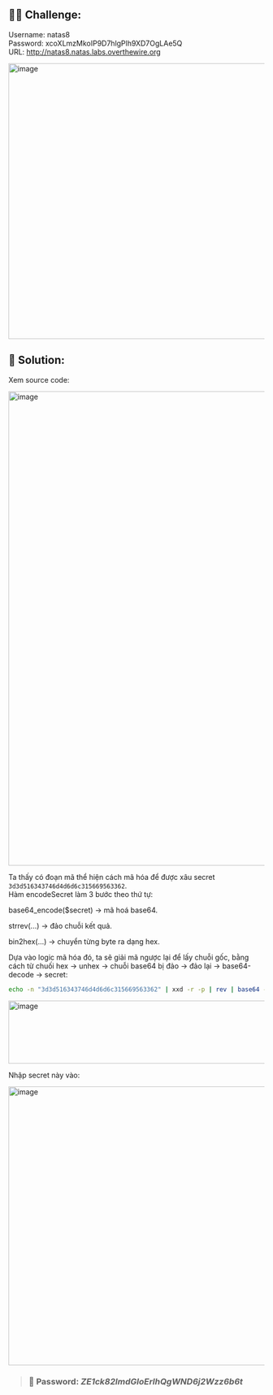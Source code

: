 ## 🕵️‍♂️ Challenge:
Username: natas8  
Password: xcoXLmzMkoIP9D7hlgPlh9XD7OgLAe5Q  
URL: http://natas8.natas.labs.overthewire.org  

<img width="1721" height="543" alt="image" src="https://github.com/user-attachments/assets/659e1cb8-f3b1-426a-8eda-45427a46171a" />


## 📝 Solution: 
Xem source code:  

<img width="1386" height="934" alt="image" src="https://github.com/user-attachments/assets/b75f6590-d5d2-46dc-99f6-93ad0884b7b3" />

Ta thấy có đoạn mã thể hiện cách mã hóa để được xâu secret `3d3d516343746d4d6d6c315669563362`.  
Hàm encodeSecret làm 3 bước theo thứ tự:  

base64_encode($secret) → mã hoá base64.  

strrev(...) → đảo chuỗi kết quả.  

bin2hex(...) → chuyển từng byte ra dạng hex.  

Dựa vào logic mã hóa đó, ta sẽ giải mã ngược lại để lấy chuỗi gốc, bằng cách từ chuối hex → unhex → chuỗi base64 bị đảo → đảo lại → base64-decode → secret:  

```bash
echo -n "3d3d516343746d4d6d6c315669563362" | xxd -r -p | rev | base64 -d
```
<img width="865" height="124" alt="image" src="https://github.com/user-attachments/assets/84cf86d0-a77e-4212-a09b-947fe208cc53" />

Nhập secret này vào:  

<img width="1453" height="549" alt="image" src="https://github.com/user-attachments/assets/0b6742d2-2615-4fbb-bb3d-ba1a50a5d1b5" />

>### 🎯 Password: ***ZE1ck82lmdGIoErlhQgWND6j2Wzz6b6t***
